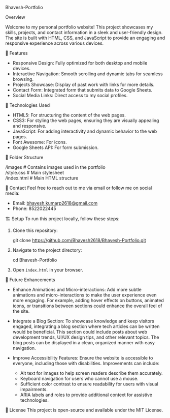Bhavesh-Portfolio

Overview

Welcome to my personal portfolio website! This project showcases my skills, projects, and contact information in a sleek and user-friendly design. The site is built with HTML, CSS, and JavaScript to provide an engaging and responsive experience across various devices.

🌟 Features
- Responsive Design: Fully optimized for both desktop and mobile devices.
- Interactive Navigation: Smooth scrolling and dynamic tabs for seamless browsing.
- Projects Showcase: Display of past work with links for more details.
- Contact Form: Integrated form that submits data to Google Sheets.
- Social Media Links: Direct access to my social profiles.

🚀 Technologies Used
- HTML5: For structuring the content of the web pages.
- CSS3: For styling the web pages, ensuring they are visually appealing and responsive.
- JavaScript: For adding interactivity and dynamic behavior to the web pages.
- Font Awesome: For icons.
- Google Sheets API: For form submission.

📁 Folder Structure

   /images           # Contains images used in the portfolio  
   /style.css        # Main stylesheet  
   /index.html       # Main HTML structure  

📧 Contact
Feel free to reach out to me via email or follow me on social media:
- Email: bhavesh.kumarp2618@gmail.com
- Phone: 8522022445

🏗️ Setup
To run this project locally, follow these steps:

1. Clone this repository:
   
   git clone https://github.com/Bhavesh2618/Bhavesh-Portfolio.git

2. Navigate to the project directory:
   
   cd Bhavesh-Portfolio

3. Open `index.html` in your browser.

🎯 Future Enhancements
- Enhance Animations and Micro-interactions: Add more subtle animations and micro-interactions to make the user experience even more engaging. For example, adding hover effects on buttons, animated icons, or transitions between sections could enhance the overall feel of the site.
  
- Integrate a Blog Section: To showcase knowledge and keep visitors engaged, integrating a blog section where tech articles can be written would be beneficial. This section could include posts about web development trends, UI/UX design tips, and other relevant topics. The blog posts can be displayed in a clean, organized manner with easy navigation.

- Improve Accessibility Features: Ensure the website is accessible to everyone, including those with disabilities. Improvements can include:
  - Alt text for images to help screen readers describe them accurately.
  - Keyboard navigation for users who cannot use a mouse.
  - Sufficient color contrast to ensure readability for users with visual impairments.
  - ARIA labels and roles to provide additional context for assistive technologies.

📜 License
This project is open-source and available under the MIT License.
